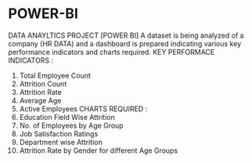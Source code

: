 # POWER-BI

 DATA ANAYLTICS PROJECT [POWER BI]
A dataset is being analyzed of a company (HR DATA) and a dashboard is prepared indicating various 
key performance indicators and charts required.
KEY PERFORMACE INDICATORS : 
1. Total Employee Count
2. Attrition Count
3. Attrition Rate
4. Average Age
5. Active Employees
CHARTS REQUIRED :
1. Education Field Wise Attrition
2. No. of Employees by Age Group
3. Job Satisfaction Ratings
4. Department wise Attrition
5. Attrition Rate by Gender for different Age Groups
